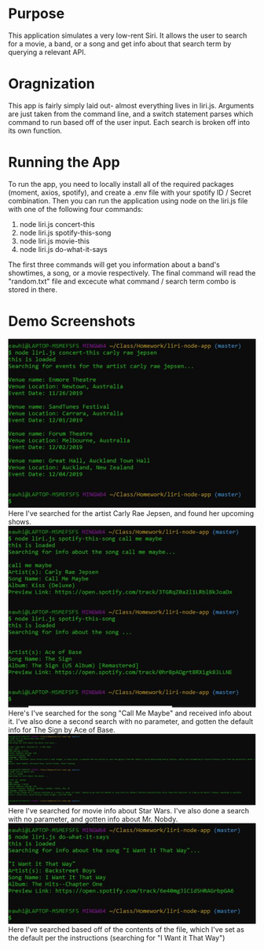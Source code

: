 # Purpose
This application simulates a very low-rent Siri. It allows the user to search for a movie, a band, or a song and get info about that search term by querying a relevant API.

# Oragnization
This app is fairly simply laid out- almost everything lives in liri.js. Arguments are just taken from the command line, and a switch statement parses which command to run based off of the user input. Each search is broken off into its own function.

# Running the App

To run the app, you need to locally install all of the required packages (moment, axios, spotify), and create a .env file with your spotify ID / Secret combination. Then you can run the application using node on the liri.js file with one of the following four commands:

1. node liri.js concert-this <band> 
2. node liri.js spotify-this-song <song>
3. node liri.js movie-this <movie> 
4. node liri.js do-what-it-says

The first three commands will get you information about a band's showtimes, a song, or a movie respectively. The final command will read the "random.txt" file and excecute what command / search term combo is stored in there.

# Demo Screenshots

<img src="imgs/band_search.JPG" alt="Band Search Image" />
Here I've searched for the artist Carly Rae Jepsen, and found her upcoming shows.

<img src="imgs/song_search.JPG" alt="Song Search Image" />
Here's I've searched for the song "Call Me Maybe" and received info about it. I've also done a second search with no parameter, and gotten the default info for The Sign by Ace of Base.

<img src="imgs/movie_search.JPG" alt="Movie Search Image" />
Here I've searched for movie info about Star Wars. I've also done a search with no parameter, and gotten info about Mr. Nobdy.

<img src="imgs/file_search.JPG" alt="File Search Image" />
Here I've searched based off of the contents of the file, which I've set as the default per the instructions (searching for "I Want it That Way")